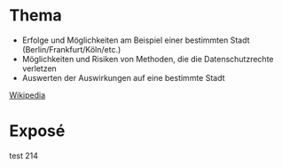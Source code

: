 # Thema

- Erfolge und Möglichkeiten am Beispiel einer bestimmten Stadt (Berlin/Frankfurt/Köln/etc.)
- Möglichkeiten und Risiken von Methoden, die die Datenschutzrechte verletzen
- Auswerten der Auswirkungen auf eine bestimmte Stadt

[Wikipedia](https://de.wikipedia.org/wiki/Predictive_Policing)
# Exposé


test 214
